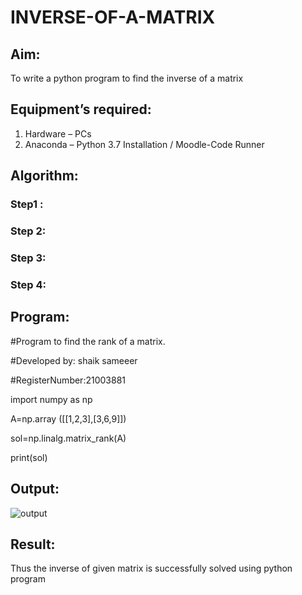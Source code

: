 # INVERSE-OF-A-MATRIX
## Aim:
To write a python program to find the inverse of a matrix
## Equipment’s required:
1. 	Hardware – PCs
2. 	Anaconda – Python 3.7 Installation / Moodle-Code Runner
## Algorithm:
### Step1 : 
### Step 2: 
### Step 3: 
### Step 4: 

## Program:
#Program to find the rank of a matrix.

#Developed by: shaik sameeer

#RegisterNumber:21003881

import numpy as np

A=np.array ([[1,2,3],[3,6,9]])

sol=np.linalg.matrix_rank(A)

print(sol)
## Output:
![output]()
## Result:
Thus the inverse of given matrix is successfully solved using python program

